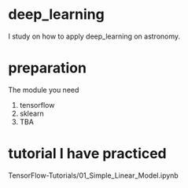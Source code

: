 # deep_learning
I study on how to apply deep_learning on astronomy.

# preparation
The module you need
1. tensorflow
2. sklearn
3. TBA

# tutorial I have practiced
TensorFlow-Tutorials/01_Simple_Linear_Model.ipynb

